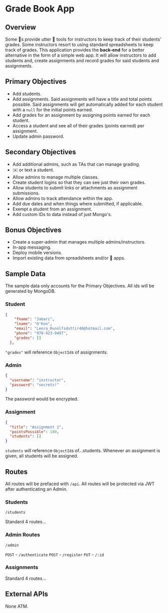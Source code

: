 # Grade Book App

## Overview

Some 🏫s provide utter 💩 tools for instructors to keep track of their students' grades. Some instructors resort to using standard spreadsheets to keep track of grades. This application provides the **back-end** for a better alternative in the form of a simple web app. It will allow instructors to add students and, create assignments and record grades for said students and assignments.

## Primary Objectives

- Add students.
- Add assignments. Said assignments will have a title and total points possible. Said assignments will get automatically added for each student with a `null` for the initial points earned.
- Add grades for an assignment by assigning points earned for each student.
- Access a student and see all of their grades (points earned) per assignment.
- Update admin password.

## Secondary Objectives

- Add additional admins, such as TAs that can manage grading.
- ✉️ or text a student.
- Allow admins to manage multiple classes.
- Create student logins so that they can see just their own grades.
- Allow students to submit links or attachments as assignment submissions.
- Allow admins to track attendance within the app.
- Add due dates and when things where submitted, if applicable.
- Exempt a student from an assignment.
- Add custom IDs to data instead of just Mongo's.

## Bonus Objectives

- Create a super-admin that manages multiple admins/instructors.
- In-app messaging.
- Deploy mobile versions.
- Import existing data from spreadsheets and/or 💩 apps.

## Sample Data

The sample data only accounts for the Primary Objectives.
All ids will be generated by MongoDB.

### Student

```json
{
    "fname": "Jabari",
    "lname": "O'Kon",
    "email": "Leora_Runolfsdottir40@hotmail.com",
    "phone": "970-423-9497",
    "grades": []
  },
```

`"grades"` will reference `ObjectId`s of assignments.

### Admin

```json
{
  "username": "instructor",
  "password": "secrets!"
}
```

The password would be encrypted.

### Assignment

```json
{
  "title": "Assignment 1",
  "pointsPossible": 100,
  "students": []
}
```

`students` will reference `ObjectId`s of...students. Whenever an assignment is given, all students will be assigned.

## Routes

All routes will be prefaced with `/api`.
All routes will be protected via JWT after authenticating an Admin.

### Students

`/students`

Standard 4 routes...

### Admin Routes

`/admin`

`POST` - `/authenticate`
`POST` - `/register`
`PUT` - `/:id`

### Assignments

Standard 4 routes...

## External APIs

None ATM.
